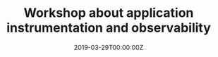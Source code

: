 ---
title: Workshop about application instrumentation and observability
date: 2019-03-29T00:00:00Z
slide: ""
embedSlide: ""
video: ""
embedVideo: ""
eventName: CloudConf Turin
eventLink: https://2019.cloudconf.it/workshop.html#monitoring
city: ""
links:
  Repo: https://github.com/gianarb/workshop-observability

---